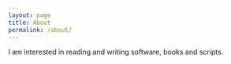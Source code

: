 ```yaml
---
layout: page
title: About
permalink: /about/
---
```


I am interested in reading and writing software, books and scripts.

